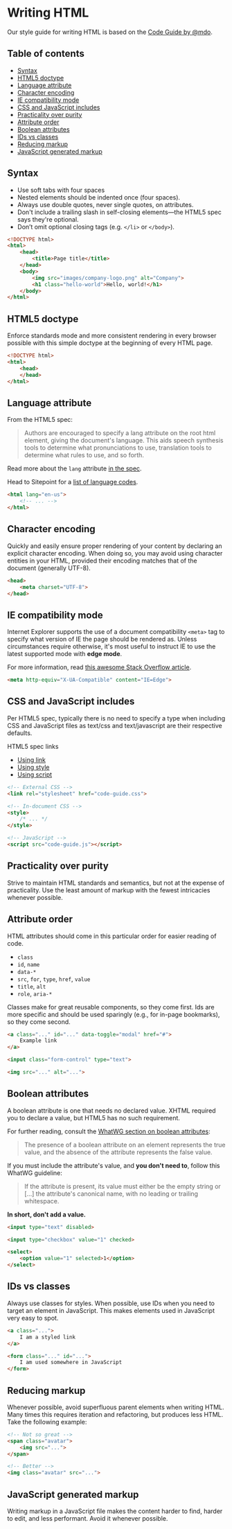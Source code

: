 # Writing HTML

Our style guide for writing HTML is based on the [Code Guide by @mdo](http://codeguide.co/).

## Table of contents

- [Syntax](#syntax)
- [HTML5 doctype](#html5-doctype)
- [Language attribute](#language-attribute)
- [Character encoding](#character-encoding)
- [IE compatibility mode](#ie-compatibility-mode)
- [CSS and JavaScript includes](#css-and-javascript-includes)
- [Practicality over purity](#practicality-over-purity)
- [Attribute order](#attribute-order)
- [Boolean attributes](#boolean-attributes)
- [IDs vs classes](#ids-vs-classes)
- [Reducing markup](#reducing-markup)
- [JavaScript generated markup](#javaScript-generated-markup)

## Syntax

- Use soft tabs with four spaces
- Nested elements should be indented once (four spaces).
- Always use double quotes, never single quotes, on attributes.
- Don't include a trailing slash in self-closing elements—the HTML5 spec says they're optional.
- Don’t omit optional closing tags (e.g. `</li>` or `</body>`).

```html
<!DOCTYPE html>
<html>
    <head>
        <title>Page title</title>
    </head>
    <body>
        <img src="images/company-logo.png" alt="Company">
        <h1 class="hello-world">Hello, world!</h1>
    </body>
</html>
```

## HTML5 doctype

Enforce standards mode and more consistent rendering in every browser possible with this simple doctype at the beginning of every HTML page.

```html
<!DOCTYPE html>
<html>
    <head>
    </head>
</html>
```

## Language attribute

From the HTML5 spec:

> Authors are encouraged to specify a lang attribute on the root html element, giving the document's language. 
> This aids speech synthesis tools to determine what pronunciations to use, translation tools to determine what 
> rules to use, and so forth.

Read more about the `lang` attribute [in the spec](http://w3c.github.io/html/semantics.html#the-html-element).

Head to Sitepoint for a [list of language codes](https://www.sitepoint.com/web-foundations/iso-2-letter-language-codes/).

```html
<html lang="en-us">
    <!-- ... -->
</html>
```

## Character encoding

Quickly and easily ensure proper rendering of your content by declaring an explicit character encoding. When doing so, 
you may avoid using character entities in your HTML, provided their encoding matches that of the document (generally UTF-8).

```html
<head>
    <meta charset="UTF-8">
</head>
```

## IE compatibility mode
Internet Explorer supports the use of a document compatibility `<meta>` tag to specify what version of IE the page should 
be rendered as. Unless circumstances require otherwise, it's most useful to instruct IE to use the latest supported 
mode with **edge mode**.

For more information, read [this awesome Stack Overflow article](http://stackoverflow.com/questions/6771258/whats-the-difference-if-meta-http-equiv-x-ua-compatible-content-ie-edge-e).

```html
<meta http-equiv="X-UA-Compatible" content="IE=Edge">
```

## CSS and JavaScript includes

Per HTML5 spec, typically there is no need to specify a type when including CSS and JavaScript files as text/css and 
text/javascript are their respective defaults.

HTML5 spec links

- [Using link](https://www.w3.org/TR/2011/WD-html5-20110525/semantics.html#the-link-element)
- [Using style](https://www.w3.org/TR/2011/WD-html5-20110525/semantics.html#the-style-element)
- [Using script](https://www.w3.org/TR/2011/WD-html5-20110525/scripting-1.html#the-script-element)

```html
<!-- External CSS -->
<link rel="stylesheet" href="code-guide.css">

<!-- In-document CSS -->
<style>
    /* ... */
</style>

<!-- JavaScript -->
<script src="code-guide.js"></script>
```

## Practicality over purity

Strive to maintain HTML standards and semantics, but not at the expense of practicality. Use the least amount of markup 
with the fewest intricacies whenever possible.

## Attribute order

HTML attributes should come in this particular order for easier reading of code.

- `class`
- `id`, `name`
- `data-*`
- `src`, `for`, `type`, `href`, `value`
- `title`, `alt`
- `role`, `aria-*`

Classes make for great reusable components, so they come first. Ids are more specific and should be used sparingly 
(e.g., for in-page bookmarks), so they come second.

```html
<a class="..." id="..." data-toggle="modal" href="#">
    Example link
</a>

<input class="form-control" type="text">

<img src="..." alt="...">
```

## Boolean attributes

A boolean attribute is one that needs no declared value. XHTML required you to declare a value, but HTML5 has no such requirement.

For further reading, consult the [WhatWG section on boolean attributes](http://www.whatwg.org/specs/web-apps/current-work/multipage/common-microsyntaxes.html#boolean-attributes):

> The presence of a boolean attribute on an element represents the true value, and the absence of the attribute 
> represents the false value.

If you must include the attribute's value, and **you don't need to**, follow this WhatWG guideline:

> If the attribute is present, its value must either be the empty string or [...] the attribute's canonical name, with 
> no leading or trailing whitespace.

**In short, don't add a value.**

```html
<input type="text" disabled>

<input type="checkbox" value="1" checked>

<select>
    <option value="1" selected>1</option>
</select>
```

## IDs vs classes

Always use classes for styles. When possible, use IDs when you need to target an element in JavaScript. This makes 
elements used in JavaScript very easy to spot.

```html
<a class="...">
    I am a styled link
</a>

<form class="..." id="...">
    I am used somewhere in JavaScript
</form>
```

## Reducing markup

Whenever possible, avoid superfluous parent elements when writing HTML. Many times this requires iteration and refactoring, 
but produces less HTML. Take the following example:

```html
<!-- Not so great -->
<span class="avatar">
    <img src="...">
</span>

<!-- Better -->
<img class="avatar" src="...">
```

## JavaScript generated markup

Writing markup in a JavaScript file makes the content harder to find, harder to edit, and less performant. Avoid it whenever possible.
